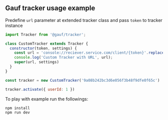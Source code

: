 Gauf tracker usage example
--------------------------

Predefine `url` parameter at extended tracker class and pass `token` to tracker instance

```javascript
import Tracker from '@gauf/tracker';

class CustomTracker extends Tracker {
  constructor(token, settings) {
    const url = 'console://reciever.service.com/client/{token}'.replace('{token}', token)
    console.log('Custom Tracker with URL', url);
    super(url, settings)
  }
}

const tracker = new CustomTracker('9a08b242bc3d6e056f3b48f9dfe0f65c')

tracker.activate({ userId: 1 })
```

To play with example run the followings:

```
npm install
npm run dev
```


